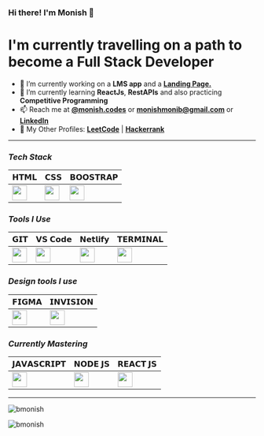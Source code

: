 ### Hi there! I'm Monish 👋

# I'm currently travelling on a path to become a Full Stack Developer

- 🔭 I’m currently working on a **LMS app** and a [**Landing Page.**](https://bmonish.github.io/early-storage/)
- 🌱 I’m currently learning **ReactJs**, **RestAPIs** and also practicing **Competitive Programming**
- 📫 Reach me at [**@monish.codes**](https://www.instagram.com/monish.codes/) or **monishmonib@gmail.com** or [**LinkedIn**](https://linkedin.com/in/bmonish)
- 👤 My Other Profiles: [**LeetCode**](https://leetcode.com/bmonish/) | [**Hackerrank**](https://www.hackerrank.com/monishmonib)

__________

### ***Tech Stack***

| 𝗛𝗧𝗠𝗟  | 𝗖𝗦𝗦 | 𝗕𝗢𝗢𝗦𝗧𝗥𝗔𝗣 |
| ------------- | ------------- |------------- |
| <img height="30px" src="https://cdn.svgporn.com/logos/html-5.svg">  | <img height="30px" src="https://cdn.svgporn.com/logos/css-3.svg"> | <img height="30px" src="https://cdn.svgporn.com/logos/bootstrap.svg"> |

### ***Tools I Use***

| 𝗚𝗜𝗧  | 𝗩𝗦 𝗖𝗼𝗱𝗲 | 𝗡𝗲𝘁𝗹𝗶𝗳𝘆 | 𝗧𝗘𝗥𝗠𝗜𝗡𝗔𝗟 | 
| ------------- | ------------- |------------- | ------------- |
| <img height="30px" src="https://cdn.svgporn.com/logos/git-icon.svg">  | <img height="30px" src="https://cdn.svgporn.com/logos/visual-studio-code.svg"> |  <img height="30px" src="https://cdn.svgporn.com/logos/netlify.svg"> |  <img height="30px" src="https://cdn.svgporn.com/logos/terminal.svg"> | 

### ***Design tools I use***

| 𝗙𝗜𝗚𝗠𝗔 | 𝗜𝗡𝗩𝗜𝗦𝗜𝗢𝗡 |
| ------------- | ------------- |
| <img height="30px" src="https://cdn.svgporn.com/logos/figma.svg"> | <img height="30px" src="https://cdn.svgporn.com/logos/invision.svg"> |

### ***Currently Mastering***

| 𝗝𝗔𝗩𝗔𝗦𝗖𝗥𝗜𝗣𝗧 | 𝗡𝗢𝗗𝗘 𝗝𝗦 | 𝗥𝗘𝗔𝗖𝗧 𝗝𝗦 |
| ------------- | ------------- |------------- |
| <img height="30px" src="https://cdn.svgporn.com/logos/javascript.svg"> | <img height="30px" src="https://cdn.svgporn.com/logos/nodejs-icon.svg"> |  <img height="30px" src="https://cdn.svgporn.com/logos/react.svg"> |

_____

<p><img src="https://github-readme-stats.vercel.app/api?username=bmonish&count_private=true&show_icons=true&theme=react&hide=stars" alt="bmonish"/></p>

<p><img src="https://github-readme-streak-stats.herokuapp.com/?user=bmonish" alt="bmonish"/></p>
<!--
**bmonish/bmonish** is a ✨ _special_ ✨ repository because its `README.md` (this file) appears on your GitHub profile.

Here are some ideas to get you started:

- 👯 I’m looking to collaborate on ...
- 🤔 I’m looking for help with ...
- 💬 Ask me about ...

- 😄 Pronouns: ...
- ⚡ Fun fact: ...
  -->
